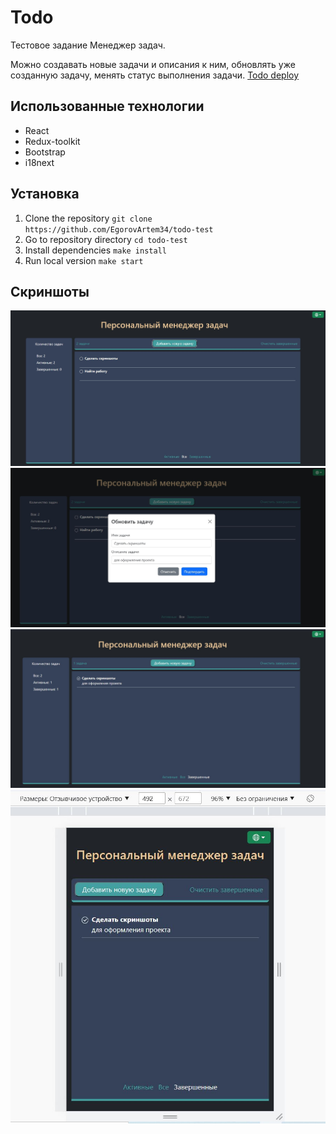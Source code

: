 # Todo

Тестовое задание Менеджер задач. 

Можно создавать новые задачи и описания к ним, обновлять уже созданную задачу, менять статус выполнения задачи.
[Todo deploy](https://egorovartem34.github.io/todo-test/)


## Использованные технологии
- React
- Redux-toolkit
- Bootstrap
- i18next


## Установка
1. Clone the repository `git clone https://github.com/EgorovArtem34/todo-test`
2. Go to repository directory `cd todo-test`
3. Install dependencies `make install`
5. Run local version `make start`

## Скриншоты

![](https://raw.githubusercontent.com/EgorovArtem34/screenshots/master/todo/main.JPG)
![](https://raw.githubusercontent.com/EgorovArtem34/screenshots/master/todo/update.JPG)
![](https://raw.githubusercontent.com/EgorovArtem34/screenshots/master/todo/finished.JPG)
![](https://raw.githubusercontent.com/EgorovArtem34/screenshots/master/todo/main2.JPG)